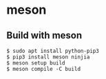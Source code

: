 meson
=====

## Build with meson

```
$ sudo apt install python-pip3
$ pip3 install meson ninjia
$ meson setup build
$ meson compile -C build
```
